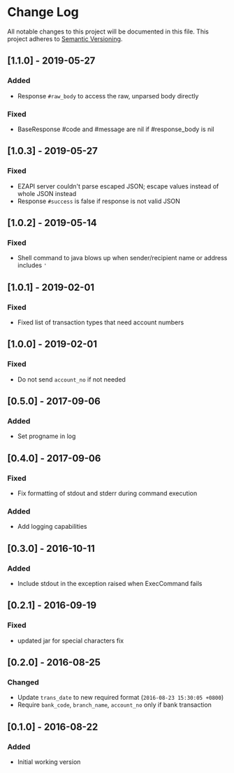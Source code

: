 # Change Log
All notable changes to this project will be documented in this file.
This project adheres to [Semantic Versioning](http://semver.org/).

## [1.1.0] - 2019-05-27
### Added
- Response `#raw_body` to access the raw, unparsed body directly

### Fixed
- BaseResponse #code and #message are nil if #response_body is nil

## [1.0.3] - 2019-05-27
### Fixed
- EZAPI server couldn't parse escaped JSON; escape values instead of whole JSON instead
- Response `#success` is false if response is not valid JSON

## [1.0.2] - 2019-05-14
### Fixed
- Shell command to java blows up when sender/recipient name or address includes `'`

## [1.0.1] - 2019-02-01
### Fixed
- Fixed list of transaction types that need account numbers

## [1.0.0] - 2019-02-01
### Fixed
- Do not send `account_no` if not needed

## [0.5.0] - 2017-09-06
### Added
- Set progname in log

## [0.4.0] - 2017-09-06
### Fixed
- Fix formatting of stdout and stderr during command execution

### Added
- Add logging capabilities

## [0.3.0] - 2016-10-11
### Added
- Include stdout in the exception raised when ExecCommand fails

## [0.2.1] - 2016-09-19
### Fixed
- updated jar for special characters fix

## [0.2.0] - 2016-08-25
### Changed
- Update `trans_date` to new required format (`2016-08-23 15:30:05 +0800`)
- Require `bank_code`, `branch_name`, `account_no` only if bank transaction

## [0.1.0] - 2016-08-22
### Added
- Initial working version
